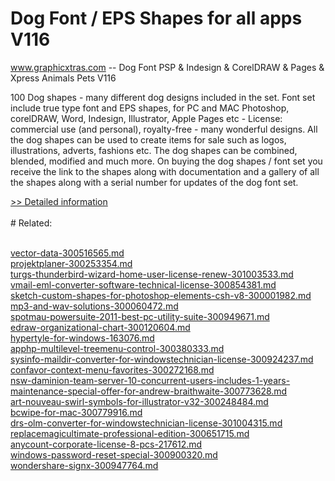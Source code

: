 # Dog Font / EPS Shapes for all apps V116
www.graphicxtras.com -- Dog Font PSP & Indesign & CorelDRAW & Pages & Xpress Animals Pets V116

100 Dog shapes - many different dog designs included in the set. Font set include true type font and EPS shapes, for PC and MAC Photoshop, corelDRAW, Word, Indesign, Illustrator, Apple Pages etc - License: commercial use (and personal), royalty-free - many wonderful designs. All the dog shapes can be used to create items for sale such as logos, illustrations, adverts, fashions etc. The dog shapes can be combined, blended, modified and much more. On buying the dog shapes / font set you receive the link to the shapes along with documentation and a gallery of all the shapes along with a serial number for updates of the dog font set.
 
[>> Detailed information](https://secure.shareit.com/shareit/product.html?productid=300469391&affiliateid=200057808)<br/><br/># Related:

<br />[vector-data-300516565.md](https://github.com/downloadplanet/downloadplanet/blob/main/vector-data-300516565.md)<br />[projektplaner-300253354.md](https://github.com/downloadplanet/downloadplanet/blob/main/projektplaner-300253354.md)<br />[turgs-thunderbird-wizard-home-user-license-renew-301003533.md](https://github.com/downloadplanet/downloadplanet/blob/main/turgs-thunderbird-wizard-home-user-license-renew-301003533.md)<br />[vmail-eml-converter-software-technical-license-300854381.md](https://github.com/downloadplanet/downloadplanet/blob/main/vmail-eml-converter-software-technical-license-300854381.md)<br />[sketch-custom-shapes-for-photoshop-elements-csh-v8-300001982.md](https://github.com/downloadplanet/downloadplanet/blob/main/sketch-custom-shapes-for-photoshop-elements-csh-v8-300001982.md)<br />[mp3-and-wav-solutions-300060472.md](https://github.com/downloadplanet/downloadplanet/blob/main/mp3-and-wav-solutions-300060472.md)<br />[spotmau-powersuite-2011-best-pc-utility-suite-300949671.md](https://github.com/downloadplanet/downloadplanet/blob/main/spotmau-powersuite-2011-best-pc-utility-suite-300949671.md)<br />[edraw-organizational-chart-300120604.md](https://github.com/downloadplanet/downloadplanet/blob/main/edraw-organizational-chart-300120604.md)<br />[hypertyle-for-windows-163076.md](https://github.com/downloadplanet/downloadplanet/blob/main/hypertyle-for-windows-163076.md)<br />[apphp-multilevel-treemenu-control-300380333.md](https://github.com/downloadplanet/downloadplanet/blob/main/apphp-multilevel-treemenu-control-300380333.md)<br />[sysinfo-maildir-converter-for-windowstechnician-license-300924237.md](https://github.com/downloadplanet/downloadplanet/blob/main/sysinfo-maildir-converter-for-windowstechnician-license-300924237.md)<br />[confavor-context-menu-favorites-300272168.md](https://github.com/downloadplanet/downloadplanet/blob/main/confavor-context-menu-favorites-300272168.md)<br />[nsw-daminion-team-server-10-concurrent-users-includes-1-years-maintenance-special-offer-for-andrew-braithwaite-300773628.md](https://github.com/downloadplanet/downloadplanet/blob/main/nsw-daminion-team-server-10-concurrent-users-includes-1-years-maintenance-special-offer-for-andrew-braithwaite-300773628.md)<br />[art-nouveau-swirl-symbols-for-illustrator-v32-300248484.md](https://github.com/downloadplanet/downloadplanet/blob/main/art-nouveau-swirl-symbols-for-illustrator-v32-300248484.md)<br />[bcwipe-for-mac-300779916.md](https://github.com/downloadplanet/downloadplanet/blob/main/bcwipe-for-mac-300779916.md)<br />[drs-olm-converter-for-windowstechnician-license-301004315.md](https://github.com/downloadplanet/downloadplanet/blob/main/drs-olm-converter-for-windowstechnician-license-301004315.md)<br />[replacemagicultimate-professional-edition-300651715.md](https://github.com/downloadplanet/downloadplanet/blob/main/replacemagicultimate-professional-edition-300651715.md)<br />[anycount-corporate-license-8-pcs-217612.md](https://github.com/downloadplanet/downloadplanet/blob/main/anycount-corporate-license-8-pcs-217612.md)<br />[windows-password-reset-special-300900320.md](https://github.com/downloadplanet/downloadplanet/blob/main/windows-password-reset-special-300900320.md)<br />[wondershare-signx-300947764.md](https://github.com/downloadplanet/downloadplanet/blob/main/wondershare-signx-300947764.md)
